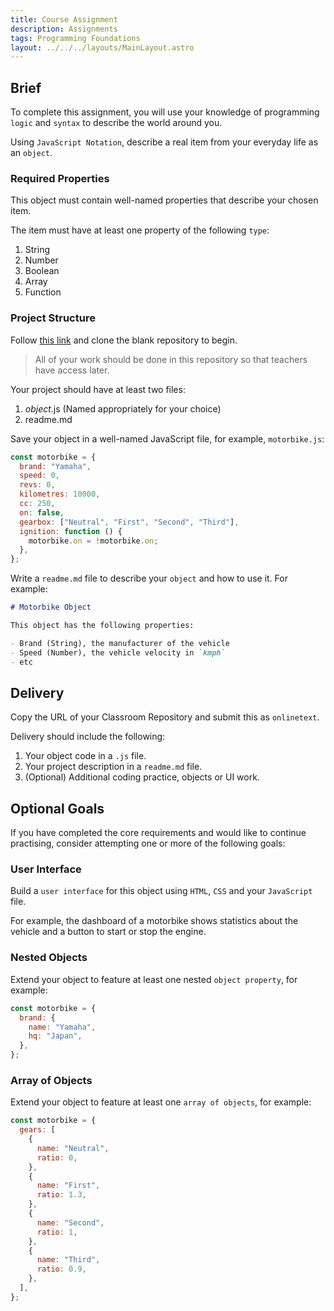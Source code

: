 ```yaml
---
title: Course Assignment
description: Assignments
tags: Programming Foundations
layout: ../../../layouts/MainLayout.astro
---
```


## Brief

To complete this assignment, you will use your knowledge of programming `logic` and `syntax` to describe the world around you.

Using `JavaScript Notation`, describe a real item from your everyday life as an `object`.

### Required Properties

This object must contain well-named properties that describe your chosen item.

The item must have at least one property of the following `type`:

1. String
1. Number
1. Boolean
1. Array
1. Function

### Project Structure

Follow [this link](https://classroom.github.com/a/Jejkhxp7) and clone the blank repository to begin.

> All of your work should be done in this repository so that teachers have access later.

Your project should have at least two files:

1. _object_.js (Named appropriately for your choice)
2. readme.md

Save your object in a well-named JavaScript file, for example, `motorbike.js`:

```js
const motorbike = {
  brand: "Yamaha",
  speed: 0,
  revs: 0,
  kilometres: 10000,
  cc: 250,
  on: false,
  gearbox: ["Neutral", "First", "Second", "Third"],
  ignition: function () {
    motorbike.on = !motorbike.on;
  },
};
```

Write a `readme.md` file to describe your `object` and how to use it. For example:

```md
# Motorbike Object

This object has the following properties:

- Brand (String), the manufacturer of the vehicle
- Speed (Number), the vehicle velocity in `kmph`
- etc
```

## Delivery

Copy the URL of your Classroom Repository and submit this as `onlinetext`.

Delivery should include the following:

1. Your object code in a `.js` file.
2. Your project description in a `readme.md` file.
3. (Optional) Additional coding practice, objects or UI work.

## Optional Goals

If you have completed the core requirements and would like to continue practising, consider attempting one or more of the following goals:

### User Interface

Build a `user interface` for this object using `HTML`, `CSS` and your `JavaScript` file.

For example, the dashboard of a motorbike shows statistics about the vehicle and a button to start or stop the engine.

### Nested Objects

Extend your object to feature at least one nested `object property`, for example:

```js
const motorbike = {
  brand: {
    name: "Yamaha",
    hq: "Japan",
  },
};
```

### Array of Objects

Extend your object to feature at least one `array of objects`, for example:

```js
const motorbike = {
  gears: [
    {
      name: "Neutral",
      ratio: 0,
    },
    {
      name: "First",
      ratio: 1.3,
    },
    {
      name: "Second",
      ratio: 1,
    },
    {
      name: "Third",
      ratio: 0.9,
    },
  ],
};
```
